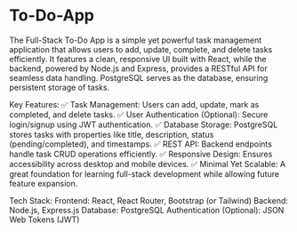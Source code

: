 # To-Do-App
The Full-Stack To-Do App is a simple yet powerful task management application that allows users to add, update, complete, and delete tasks efficiently. It features a clean, responsive UI built with React, while the backend, powered by Node.js and Express, provides a RESTful API for seamless data handling. PostgreSQL serves as the database, ensuring persistent storage of tasks.

Key Features:
✅ Task Management: Users can add, update, mark as completed, and delete tasks.
✅ User Authentication (Optional): Secure login/signup using JWT authentication.
✅ Database Storage: PostgreSQL stores tasks with properties like title, description, status (pending/completed), and timestamps.
✅ REST API: Backend endpoints handle task CRUD operations efficiently.
✅ Responsive Design: Ensures accessibility across desktop and mobile devices.
✅ Minimal Yet Scalable: A great foundation for learning full-stack development while allowing future feature expansion.

Tech Stack:
Frontend: React, React Router, Bootstrap (or Tailwind)
Backend: Node.js, Express.js
Database: PostgreSQL
Authentication (Optional): JSON Web Tokens (JWT)
